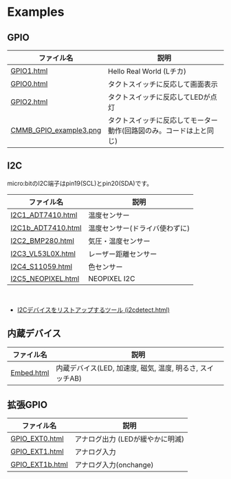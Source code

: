 # Examples 

## GPIO

|ファイル名  |説明  |
|---|---|
| [GPIO1.html](GPIO1.html) | Hello Real World (Lチカ) |
| [GPIO0.html](GPIO0.html) | タクトスイッチに反応して画面表示|
| [GPIO2.html](GPIO2.html) | タクトスイッチに反応してLEDが点灯 |
| [CMMB_GPIO_example3.png](../imgs/CMMB_GPIO_example3.png) | タクトスイッチに反応してモーター動作(回路図のみ。コードは上と同じ) |

## I2C
micro:bitのI2C端子はpin19(SCL)とpin20(SDA)です。

|ファイル名  |説明  |
|---|---|
| [I2C1_ADT7410.html](I2C1_ADT7410.html) | 温度センサー |
| [I2C1b_ADT7410.html](I2C1b_ADT7410.html) | 温度センサー(ドライバ使わずに) |
| [I2C2_BMP280.html](I2C2_BMP280.html) | 気圧・温度センサー |
| [I2C3_VL53L0X.html](I2C3_VL53L0X.html) | レーザー距離センサー |
| [I2C4_S11059.html](I2C4_S11059.html) |  色センサー |
| [I2C5_NEOPIXEL.html](I2C5_NEOPIXEL.html) |  NEOPIXEL I2C  |

<br>

- [I2Cデバイスをリストアップするツール (i2cdetect.html)](i2cdetect.html)


## 内蔵デバイス

|ファイル名  |説明  |
|---|---|
| [Embed.html](Embed.html) |  内蔵デバイス(LED, 加速度, 磁気, 温度, 明るさ, スイッチAB) |

## 拡張GPIO
|ファイル名  |説明  |
|---|---|
| [GPIO_EXT0.html](GPIO_EXT0.html) |  アナログ出力 (LEDが緩やかに明滅) |
| [GPIO_EXT1.html](GPIO_EXT1.html) |  アナログ入力 |
| [GPIO_EXT1b.html](GPIO_EXT1b.html) |  アナログ入力(onchange) |

